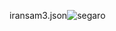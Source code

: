 iransam3.json![segaro](https://github.com/Hasannejad/iransam3/assets/165054142/b8fb6093-1644-4f6f-897b-ba3b63c262fa)
